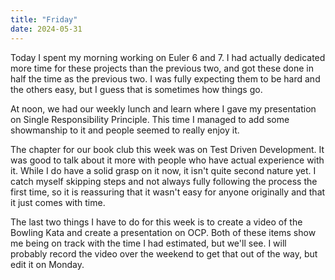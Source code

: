```yaml
---
title: "Friday"
date: 2024-05-31
---
```


Today I spent my morning working on Euler 6 and 7. I had actually dedicated more time for these projects than the
previous two, and got these done in half the time as the previous two. I was fully expecting them to be hard and the
others easy, but I guess that is sometimes how things go.

At noon, we had our weekly lunch and learn where I gave my presentation on Single Responsibility Principle. This time
I managed to add some showmanship to it and people seemed to really enjoy it. 

The chapter for our book club this week was on Test Driven Development. It was good to talk about it more with people who
have actual experience with it. While I do have a solid grasp on it now, it isn't quite second nature yet. I catch myself
skipping steps and not always fully following the process the first time, so it is reassuring that it wasn't easy for
anyone originally and that it just comes with time.

The last two things I have to do for this week is to create a video of the Bowling Kata and create a presentation on 
OCP. Both of these items show me being on track with the time I had estimated, but we'll see. I will probably record the
video over the weekend to get that out of the way, but edit it on Monday.